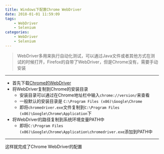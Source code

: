 ```yaml
---
title: Windows下配置Chrome WebDriver
date: 2018-01-01 11:59:09
tags:
    - WebDriver
    - Selenium
categories: 
    - WebDriver
    - Selenium
---
```

> WebDriver多用来执行自动化测试，可以通过Java文件或者其他方式在测试的时候打开，Firefox的自带了WebDriver，但是Chrome没有，需要手动安装

------------------------

- 首先下载[Chrome的WebDriver](https://sites.google.com/a/chromium.org/chromedriver/downloads)
- 将WebDriver复制到Chrome的安装目录
    - 安装目录可以通过在Chrome地址栏中输入`chrome://version/`来查看
    - 一般默认的安装目录是 `C:\Program Files (x86)\Google\Chrome`
    - 即将`chromedriver.exe`文件复制到`C:\Program Files (x86)\Google\Chrome\Application`下
- 将WebDriver的路径复制到系统环境变量PATH中
    - 即将`C:\Program Files (x86)\Google\Chrome\Application\chromedriver.exe`添加到PATH中


----------


这样就完成了Chrome WebDriver的配置
